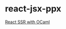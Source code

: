 # react-jsx-ppx

[React SSR with OCaml](https://www.javierchavarri.com/react-server-side-rendering-with-ocaml/)
